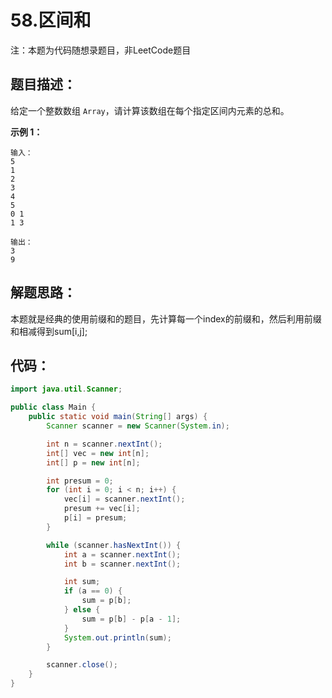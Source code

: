 # 58.区间和

注：本题为代码随想录题目，非LeetCode题目

## 题目描述：

给定一个整数数组 `Array`，请计算该数组在每个指定区间内元素的总和。

**示例 1：**

```plain
输入：
5
1
2
3
4
5
0 1
1 3

输出：
3
9
```

## 解题思路：

本题就是经典的使用前缀和的题目，先计算每一个index的前缀和，然后利用前缀和相减得到sum[i,j];

## 代码：

```java
import java.util.Scanner;

public class Main {
    public static void main(String[] args) {
        Scanner scanner = new Scanner(System.in);

        int n = scanner.nextInt();
        int[] vec = new int[n];
        int[] p = new int[n];

        int presum = 0;
        for (int i = 0; i < n; i++) {
            vec[i] = scanner.nextInt();
            presum += vec[i];
            p[i] = presum;
        }

        while (scanner.hasNextInt()) {
            int a = scanner.nextInt();
            int b = scanner.nextInt();

            int sum;
            if (a == 0) {
                sum = p[b];
            } else {
                sum = p[b] - p[a - 1];
            }
            System.out.println(sum);
        }

        scanner.close();
    }
}
```